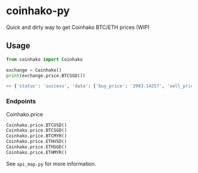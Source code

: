 # coinhako-py
Quick and dirty way to get Coinhako BTC/ETH prices (WIP)

## Usage
```python
from coinhako import Coinhako

exchange = Coinhako()
print(exchange.price.BTCSGD())

>> {'status': 'success', 'data': {'buy_price': '2993.14257', 'sell_price': '2953.57347'}}
```

### Endpoints

Coinhako.price

```python
Coinhako.price.BTCUSD()
Coinhako.price.BTCSGD()
Coinhako.price.BTCMYR()
Coinhako.price.ETHUSD()
Coinhako.price.ETHSGD()
Coinhako.price.ETHMYR()
```

See `api_map.py` for more information.